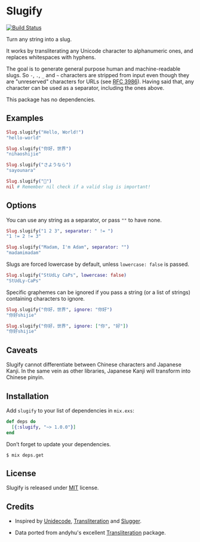 # Slugify

[![Build Status](https://travis-ci.org/jayjun/slugify.svg?branch=master)](https://travis-ci.org/jayjun/slugify)

Turn any string into a slug.

It works by transliterating any Unicode character to alphanumeric ones, and
replaces whitespaces with hyphens.

The goal is to generate general purpose human and machine-readable slugs. So
`-`, `.`, `_` and `~` characters are stripped from input even though they are
"unreserved" characters for URLs (see [RFC 3986][1]). Having said that, any
character can be used as a separator, including the ones above.

This package has no dependencies.

## Examples

```elixir
Slug.slugify("Hello, World!")
"hello-world"

Slug.slugify("你好，世界")
"nihaoshijie"

Slug.slugify("さようなら")
"sayounara"

Slug.slugify("🙅‍")
nil # Remember nil check if a valid slug is important!
```

## Options

You can use any string as a separator, or pass `""` to have none.

```elixir
Slug.slugify("1 2 3", separator: " != ")
"1 != 2 != 3"

Slug.slugify("Madam, I'm Adam", separator: "")
"madamimadam"
```

Slugs are forced lowercase by default, unless `lowercase: false` is passed.

```elixir
Slug.slugify("StUdLy CaPs", lowercase: false)
"StUdLy-CaPs"
```

Specific graphemes can be ignored if you pass a string (or a list of strings)
containing characters to ignore.

```elixir
Slug.slugify("你好，世界", ignore: "你好")
"你好shijie"

Slug.slugify("你好，世界", ignore: ["你", "好"])
"你好shijie"
```

## Caveats

Slugify cannot differentiate between Chinese characters and Japanese Kanji.
In the same vein as other libraries, Japanese Kanji will transform into Chinese
pinyin.

## Installation

Add `slugify` to your list of dependencies in `mix.exs`:

```elixir
def deps do
  [{:slugify, "~> 1.0.0"}]
end
```

Don’t forget to update your dependencies.

```
$ mix deps.get
```

## License

Slugify is released under [MIT][2] license.

## Credits

* Inspired by [Unidecode][3], [Transliteration][4] and [Slugger][5].

* Data ported from andyhu's excellent [Transliteration][4] package.


[1]: https://www.ietf.org/rfc/rfc3986.txt

[2]: https://github.com/jayjun/slugify/blob/master/LICENSE

[3]: http://search.cpan.org/~sburke/Text-Unidecode-1.30/lib/Text/Unidecode.pm

[4]: https://github.com/andyhu/transliteration

[5]: https://github.com/h4cc/slugger
